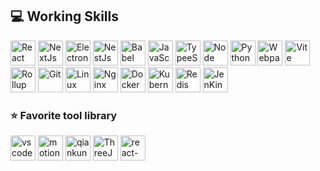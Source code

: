 ## 💻 Working Skills
<div style="flex" >
  <!-- 框架 -->
  <img alt="React" src="https://picgo-any.oss-cn-shanghai.aliyuncs.com/img/react.png" width="40"  />
  <img alt="NextJs" src="https://picgo-any.oss-cn-shanghai.aliyuncs.com/img/202303151533538.svg"
    width="40"  />
  <img alt="Electron" src="https://picgo-any.oss-cn-shanghai.aliyuncs.com/img/202303151233806.svg" width="40"
   />
  <img alt="NestJs"
    src="https://picgo-any.oss-cn-shanghai.aliyuncs.com/img/68747470733a2f2f6e6573746a732e636f6d2f696d672f6c6f676f2d736d616c6c2e737667.svg"
    width="40"  />
    <img alt="Babel" src="https://picgo-any.oss-cn-shanghai.aliyuncs.com/img/202305011646785.svg"
    width="40"  />
  <!-- 语言 -->
  <img alt="JavaScript" src="https://picgo-any.oss-cn-shanghai.aliyuncs.com/img/202303151046343.svg" width="40"
     />
  <img alt="TypeeScript" src="https://picgo-any.oss-cn-shanghai.aliyuncs.com/img/typescript.png" width="40"
     />
   <img alt="Node" src="https://picgo-any.oss-cn-shanghai.aliyuncs.com/img/202305011652385.svg" width="40"  />
  <img alt="Python" src="https://picgo-any.oss-cn-shanghai.aliyuncs.com/img/python.png" width="40"  />
  <!-- 构建工具 -->
  <img alt="Webpack" src="https://picgo-any.oss-cn-shanghai.aliyuncs.com/img/webpack.png" width="40"  />
  <img alt="Vite" src="https://picgo-any.oss-cn-shanghai.aliyuncs.com/img/vitejs (1).svg" width="40"  />
  <img alt="Rollup" src="https://picgo-any.oss-cn-shanghai.aliyuncs.com/img/rollup-logo.svg" width="40"  />
  <!-- 服务端工具 -->
  <img alt="Git" src="https://picgo-any.oss-cn-shanghai.aliyuncs.com/img/git.png" width="40"  />
  <img alt="Linux" src="https://picgo-any.oss-cn-shanghai.aliyuncs.com/img/centos-logo.png" width="40"  />
  <img alt="Nginx" src="https://picgo-any.oss-cn-shanghai.aliyuncs.com/img/nginx.png" width="40"  />
  <img alt="Docker" src="https://picgo-any.oss-cn-shanghai.aliyuncs.com/img/202303151425785.svg" width="40"  />
  <img alt="Kubernetes" src="https://picgo-any.oss-cn-shanghai.aliyuncs.com/img/Kubernetes-icon-color.svg.png"
    width="40"  />
    <img alt="Redis" src="https://picgo-any.oss-cn-shanghai.aliyuncs.com/img/202305011654726.svg" width="40"
     />
  <img alt="JenKins" src="https://picgo-any.oss-cn-shanghai.aliyuncs.com/img/202303151422441.svg" width="40"
     />
 </div>

### ⭐ Favorite tool library

<div style="flex" >
   <!-- IDE工具 -->
  <img alt="vscode" src="https://picgo-any.oss-cn-shanghai.aliyuncs.com/img/202303151203383.svg" width="40"
 />
  <img alt="motion" src="https://picgo-any.oss-cn-shanghai.aliyuncs.com/img/202302201921872.png" width="40"
     />
  <img alt="qiankun"
    src="https://picgo-any.oss-cn-shanghai.aliyuncs.com/img/68747470733a2f2f67772e616c697061796f626a656374732e636f6d2f7a6f732f626d772d70726f642f38613734633164332d313666332d343731392d626536332d3135653436376136386132342f6b6d30637638766e5f773530305f683530302e706e67.png"
    width="40"  />
  <img alt="ThreeJs" src="https://picgo-any.oss-cn-shanghai.aliyuncs.com/img/202303151547657.png" width="40"
     />
  <img alt="react-spring" src="https://picgo-any.oss-cn-shanghai.aliyuncs.com/img/202303151511552.png" width="40"
     />
</div>
